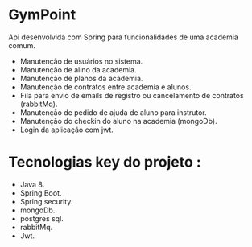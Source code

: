 # GymPoint

Api desenvolvida com Spring para funcionalidades de uma academia comum.

- Manutenção de usuários no sistema.
- Manutenção de alino da academia.
- Manutenção de planos da academia.
- Manutenção de contratos entre academia e alunos.
- Fila para envio de emails de registro ou cancelamento de contratos (rabbitMq).
- Manutenção de pedido de ajuda de aluno para instrutor.
- Manutenção do checkin do aluno na academia (mongoDb).
- Login da aplicação com jwt.

# Tecnologias key do projeto :
- Java 8.
- Spring Boot.
- Spring security.
- mongoDb.
- postgres sql.
- rabbitMq.
- Jwt.
